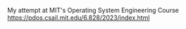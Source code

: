 My attempt at MIT's Operating System Engineering Course
https://pdos.csail.mit.edu/6.828/2023/index.html
